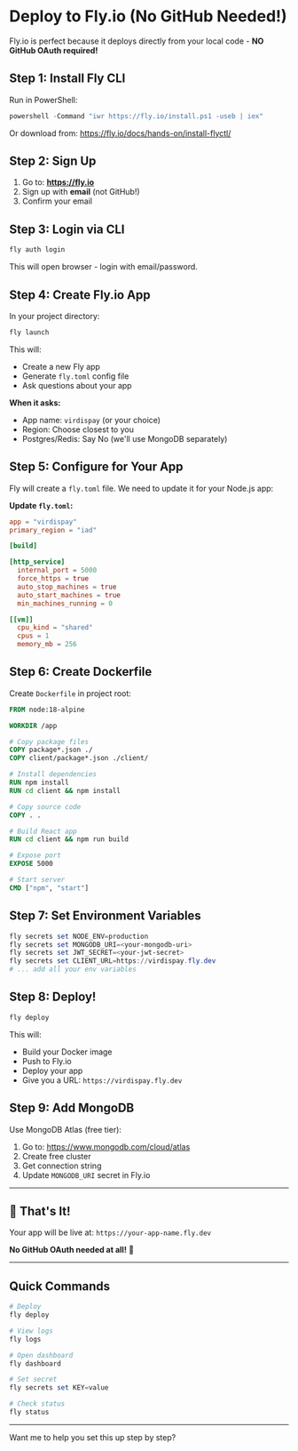 # Deploy to Fly.io (No GitHub Needed!)

Fly.io is perfect because it deploys directly from your local code - **NO GitHub OAuth required!**

## Step 1: Install Fly CLI

Run in PowerShell:
```powershell
powershell -Command "iwr https://fly.io/install.ps1 -useb | iex"
```

Or download from: https://fly.io/docs/hands-on/install-flyctl/

## Step 2: Sign Up

1. Go to: **https://fly.io** 
2. Sign up with **email** (not GitHub!)
3. Confirm your email

## Step 3: Login via CLI

```powershell
fly auth login
```

This will open browser - login with email/password.

## Step 4: Create Fly.io App

In your project directory:
```powershell
fly launch
```

This will:
- Create a new Fly app
- Generate `fly.toml` config file
- Ask questions about your app

**When it asks:**
- App name: `virdispay` (or your choice)
- Region: Choose closest to you
- Postgres/Redis: Say No (we'll use MongoDB separately)

## Step 5: Configure for Your App

Fly will create a `fly.toml` file. We need to update it for your Node.js app:

**Update `fly.toml`:**
```toml
app = "virdispay"
primary_region = "iad"

[build]

[http_service]
  internal_port = 5000
  force_https = true
  auto_stop_machines = true
  auto_start_machines = true
  min_machines_running = 0

[[vm]]
  cpu_kind = "shared"
  cpus = 1
  memory_mb = 256
```

## Step 6: Create Dockerfile

Create `Dockerfile` in project root:

```dockerfile
FROM node:18-alpine

WORKDIR /app

# Copy package files
COPY package*.json ./
COPY client/package*.json ./client/

# Install dependencies
RUN npm install
RUN cd client && npm install

# Copy source code
COPY . .

# Build React app
RUN cd client && npm run build

# Expose port
EXPOSE 5000

# Start server
CMD ["npm", "start"]
```

## Step 7: Set Environment Variables

```powershell
fly secrets set NODE_ENV=production
fly secrets set MONGODB_URI=<your-mongodb-uri>
fly secrets set JWT_SECRET=<your-jwt-secret>
fly secrets set CLIENT_URL=https://virdispay.fly.dev
# ... add all your env variables
```

## Step 8: Deploy!

```powershell
fly deploy
```

This will:
- Build your Docker image
- Push to Fly.io
- Deploy your app
- Give you a URL: `https://virdispay.fly.dev`

## Step 9: Add MongoDB

Use MongoDB Atlas (free tier):
1. Go to: https://www.mongodb.com/cloud/atlas
2. Create free cluster
3. Get connection string
4. Update `MONGODB_URI` secret in Fly.io

---

## 🎉 That's It!

Your app will be live at: `https://your-app-name.fly.dev`

**No GitHub OAuth needed at all!** 🚀

---

## Quick Commands

```powershell
# Deploy
fly deploy

# View logs
fly logs

# Open dashboard
fly dashboard

# Set secret
fly secrets set KEY=value

# Check status
fly status
```

---

Want me to help you set this up step by step?

